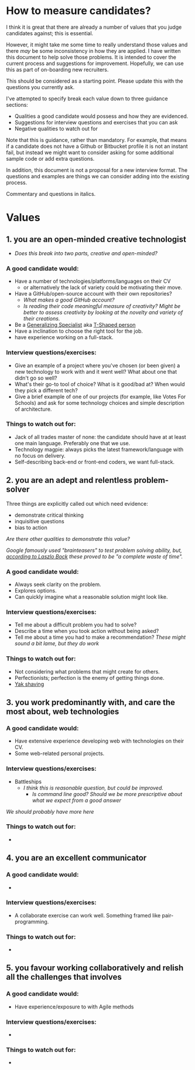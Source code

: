 
How to measure candidates?
==========================

I think it is great that there are already a number of values that you judge
candidates against; this is essential.

However, it might take me some time to really understand those values and there
_may_ be some inconsistency in how they are applied. I have written this
document to help solve those problems. It is intended to cover the current
process and suggestions for improvement. Hopefully, we can use this as part of
on-boarding new recruiters.

This should be considered as a starting point. Please update this with the
questions you currently ask.

I've attempted to specify break each value down to three guidance sections:
* Qualities a good candidate would possess and how they are evidenced.
* Suggestions for interview questions and exercises that you can ask
* Negative qualities to watch out for

Note that this is guidance, rather than mandatory. For example, that means if a
candidate does not have a Github or Bitbucket profile it is not an instant fail,
but instead we might want to consider asking for some additional sample code or
add extra questions.

In addition, this document is not a proposal for a new interview format.
The questions and examples are things we can consider adding into the existing process.

Commentary and questions in italics.

Values
======

## 1. you are an open-minded creative technologist

- _Does this break into two parts, creative and open-minded?_

### A good candidate would:
* Have a number of technologies/platforms/languages on their CV
  - or alternatively the lack of variety could be motivating their move.
* Have a GitHub/open-source account with their own repositories?
  - _What makes a good GitHub account?_
  - _Is reading their code meaningful measure of creativity? Might be better to
    assess creativity by looking at the novelty and variety of their creations._
* Be a [Generalizing Specialist](http://blog.codinghorror.com/swiss-army-knife-or-generalizing-specialist/) aka [T-Shaped person](https://en.wikipedia.org/wiki/T-shaped_skills)
* Have a inclination to choose the right tool for the job.
* have experience working on a full-stack.

### Interview questions/exercises:
* Give an example of a project where you've chosen (or been given) a new
  technology to work with and it went well? What about one that didn't go so well?
* What's their go-to tool of choice? What is it good/bad at? When would they
  pick a different tech?
* Give a brief example of one of our projects (for example, like Votes For
  Schools) and ask for some technology choices and simple description of
  architecture.

### Things to watch out for:
* Jack of all trades master of none: the candidate should have at at least one
  main language. Preferably one that we use.
* Technology magpie: always picks the latest framework/language with no focus on
  delivery.
* Self-describing back-end or front-end coders, we want full-stack.  

## 2. you are an adept and relentless problem-solver

Three things are explicitly called out which need evidence:

- demonstrate critical thinking
- inquisitive questions
- bias to action

_Are there other qualities to demonstrate this value?_

_Google famously used "brainteasers" to test problem solving ability, but, [according
to Laszlo Bock](http://www.deathandtaxesmag.com/200732/google-admits-its-famous-job-interview-questions-were-a-complete-waste-of-time/) these proved to be "a complete waste of time"._

### A good candidate would:
* Always seek clarity on the problem.
* Explores options.
* Can quickly imagine what a reasonable solution might look like.

### Interview questions/exercises:
* Tell me about a difficult problem you had to solve?
* Describe a time when you took action without being asked?
* Tell me about a time you had to make a recommendation?
_These might sound a bit lame, but they do work_

### Things to watch out for:
* Not considering what problems that might create for others.
* Perfectionists; perfection is the enemy of getting things done.
* [Yak shaving](http://sethgodin.typepad.com/seths_blog/2005/03/dont_shave_that.html)

## 3. you work predominantly with, and care the most about, web technologies

### A good candidate would:
* Have extensive experience developing web with technologies on their CV.
* Some web-related personal projects.

### Interview questions/exercises:
* Battleships
  - _I think this is reasonable question, but could be improved._
    - _Is command line good? Should we be more prescriptive about what we expect
    from a good answer_

_We should probably have more here_

### Things to watch out for:
* 

## 4. you are an excellent communicator

### A good candidate would:
*

### Interview questions/exercises:
* A collaborate exercise can work well. Something framed like pair-programming.

### Things to watch out for:
*

## 5. you favour working collaboratively and relish all the challenges that involves

### A good candidate would:
* Have experience/exposure to with Agile methods

### Interview questions/exercises:
*

### Things to watch out for:
* 
